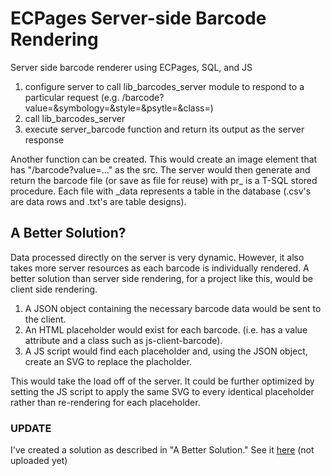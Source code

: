 # ECPages Server-side Barcode Rendering

Server side barcode renderer using ECPages, SQL, and JS

1. configure server to call lib_barcodes_server module to respond to a particular request (e.g. /barcode?value=&symbology=&style=&psytle=&class=)
2. call lib_barcodes_server
3. execute server_barcode function and return its output as the server response

Another function can be created. This would create an image element that has "/barcode?value=..." as the src. The server would then generate and return the barcode
file (or save as file for reuse) with pr_ is a T-SQL stored procedure. Each file with \_data represents a table in the database (.csv's are data rows and .txt's are table designs).

## A Better Solution?

Data processed directly on the server is very dynamic. However, it also takes more server resources as each barcode is individually rendered. A better solution than server side rendering, for a project like this, would be client side rendering.

1. A JSON object containing the necessary barcode data would be sent to the client.
2. An HTML placeholder would exist for each barcode. (i.e. has a value attribute and a class such as js-client-barcode).
3. A JS script would find each placeholder and, using the JSON object, create an SVG to replace the placholder.

This would take the load off of the server. It could be further optimized by setting the JS script to apply the same SVG to every identical placeholder rather than re-rendering for each placeholder.

### UPDATE
I've created a solution as described in "A Better Solution." See it [here](https://github.com/TaliBytes/js-client-barcodes) (not uploaded yet)
